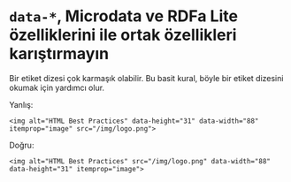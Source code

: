 # `data-*`, Microdata ve RDFa Lite özelliklerini ile ortak özellikleri karıştırmayın

Bir etiket dizesi çok karmaşık olabilir. Bu basit kural, böyle bir etiket dizesini okumak için yardımcı olur.

Yanlış:

```
<img alt="HTML Best Practices" data-height="31" data-width="88" itemprop="image" src="/img/logo.png">
```

Doğru:

```
<img alt="HTML Best Practices" src="/img/logo.png" data-width="88" data-height="31" itemprop="image">
```
